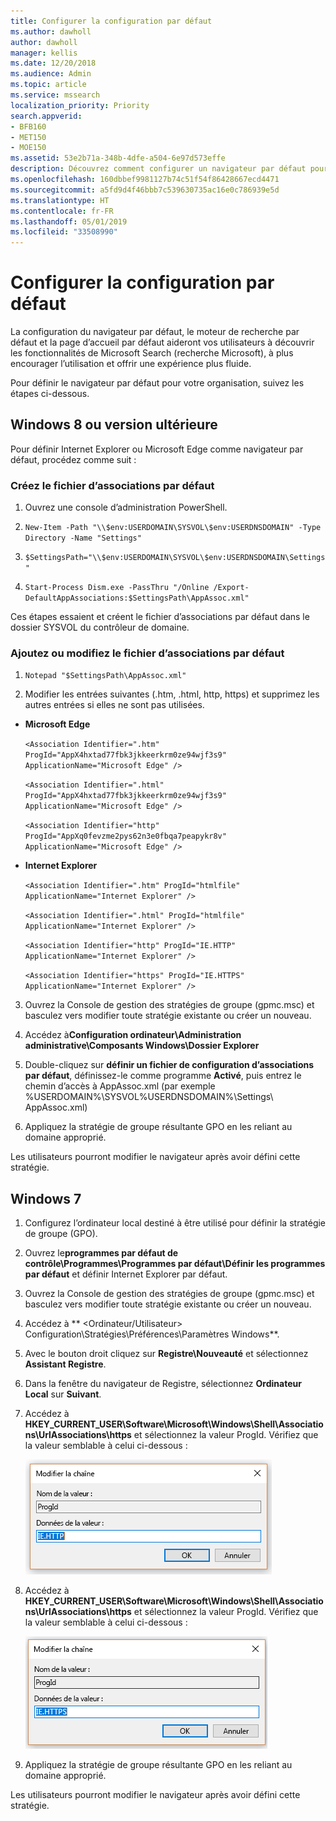 ```yaml
---
title: Configurer la configuration par défaut
ms.author: dawholl
author: dawholl
manager: kellis
ms.date: 12/20/2018
ms.audience: Admin
ms.topic: article
ms.service: mssearch
localization_priority: Priority
search.appverid:
- BFB160
- MET150
- MOE150
ms.assetid: 53e2b71a-348b-4dfe-a504-6e97d573effe
description: Découvrez comment configurer un navigateur par défaut pour votre entreprise avec Microsoft Search (recherche Microsoft).
ms.openlocfilehash: 160dbbef9981127b74c51f54f86428667ecd4471
ms.sourcegitcommit: a5fd9d4f46bbb7c539630735ac16e0c786939e5d
ms.translationtype: HT
ms.contentlocale: fr-FR
ms.lasthandoff: 05/01/2019
ms.locfileid: "33508990"
---
```

# <a name="set-default-browser"></a>Configurer la configuration par défaut

La configuration du navigateur par défaut, le moteur de recherche par défaut et la page d’accueil par défaut aideront vos utilisateurs à découvrir les fonctionnalités de Microsoft Search (recherche Microsoft), à plus encourager l’utilisation et offrir une expérience plus fluide.
  
Pour définir le navigateur par défaut pour votre organisation, suivez les étapes ci-dessous.
  
## <a name="windows-8-and-above"></a>Windows 8 ou version ultérieure

Pour définir Internet Explorer ou Microsoft Edge comme navigateur par défaut, procédez comme suit :
  
### <a name="create-default-associations-file"></a>Créez le fichier d’associations par défaut

1. Ouvrez une console d’administration PowerShell.
    
2.  `New-Item -Path "\\$env:USERDOMAIN\SYSVOL\$env:USERDNSDOMAIN" -Type Directory -Name "Settings"`
    
3.  `$SettingsPath="\\$env:USERDOMAIN\SYSVOL\$env:USERDNSDOMAIN\Settings"`
    
4.  `Start-Process Dism.exe -PassThru "/Online /Export-DefaultAppAssociations:$SettingsPath\AppAssoc.xml"`
    
Ces étapes essaient et créent le fichier d’associations par défaut dans le dossier SYSVOL du contrôleur de domaine.
  
### <a name="add-or-edit-the-default-associations-file"></a>Ajoutez ou modifiez le fichier d’associations par défaut

1. `Notepad "$SettingsPath\AppAssoc.xml"`
    
2. Modifier les entrées suivantes (.htm, .html, http, https) et supprimez les autres entrées si elles ne sont pas utilisées.
    
  - **Microsoft Edge**
    
     `<Association Identifier=".htm" ProgId="AppX4hxtad77fbk3jkkeerkrm0ze94wjf3s9" ApplicationName="Microsoft Edge" />`
  
     `<Association Identifier=".html" ProgId="AppX4hxtad77fbk3jkkeerkrm0ze94wjf3s9" ApplicationName="Microsoft Edge" />`
  
     `<Association Identifier="http" ProgId="AppXq0fevzme2pys62n3e0fbqa7peapykr8v" ApplicationName="Microsoft Edge" />`
    
  - **Internet Explorer**
    
     `<Association Identifier=".htm" ProgId="htmlfile" ApplicationName="Internet Explorer" />`
  
     `<Association Identifier=".html" ProgId="htmlfile" ApplicationName="Internet Explorer" />`
  
     `<Association Identifier="http" ProgId="IE.HTTP" ApplicationName="Internet Explorer" />`
  
     `<Association Identifier="https" ProgId="IE.HTTPS" ApplicationName="Internet Explorer" />`
    
3. Ouvrez la Console de gestion des stratégies de groupe (gpmc.msc) et basculez vers modifier toute stratégie existante ou créer un nouveau.
    
1. Accédez à**Configuration ordinateur\Administration administrative\Composants Windows\Dossier Explorer**
    
2. Double-cliquez sur **définir un fichier de configuration d’associations par défaut**, définissez-le comme programme **Activé**, puis entrez le chemin d’accès à AppAssoc.xml (par exemple %USERDOMAIN%\SYSVOL\%USERDNSDOMAIN%\Settings\ AppAssoc.xml)
    
4. Appliquez la stratégie de groupe résultante GPO en les reliant au domaine approprié.
    
Les utilisateurs pourront modifier le navigateur après avoir défini cette stratégie.
  
## <a name="windows-7"></a>Windows 7

1. Configurez l’ordinateur local destiné à être utilisé pour définir la stratégie de groupe (GPO).
    
1. Ouvrez le**programmes par défaut de contrôle\Programmes\Programmes par défaut\Définir les programmes par défaut** et définir Internet Explorer par défaut. 
    
2. Ouvrez la Console de gestion des stratégies de groupe (gpmc.msc) et basculez vers modifier toute stratégie existante ou créer un nouveau.
    
1. Accédez à ** \<Ordinateur/Utilisateur\> Configuration\Stratégies\Préférences\Paramètres Windows**.
    
2. Avec le bouton droit cliquez sur **Registre\Nouveauté** et sélectionnez **Assistant Registre**.
    
3. Dans la fenêtre du navigateur de Registre, sélectionnez **Ordinateur Local** sur **Suivant**.
    
4. Accédez à **HKEY_CURRENT_USER\Software\Microsoft\Windows\Shell\Associations\UrlAssociations\https** et sélectionnez la valeur ProgId. Vérifiez que la valeur semblable à celui ci-dessous : 
    
    ![Sélectionner une valeur dans la modification de la chaîne ProgID](media/f6173dcc-b898-4967-8c40-4b0fe411a92b.png)
  
5. Accédez à **HKEY_CURRENT_USER\Software\Microsoft\Windows\Shell\Associations\UrlAssociations\https** et sélectionnez la valeur ProgId. Vérifiez que la valeur semblable à celui ci-dessous : 
    
    ![Sélectionner une valeur dans la modification de la chaîne ProgID pour HTTPS](media/3519e13b-4fe7-4d15-946c-82fd50fc49bb.png)
  
3. Appliquez la stratégie de groupe résultante GPO en les reliant au domaine approprié.
    
Les utilisateurs pourront modifier le navigateur après avoir défini cette stratégie.